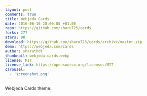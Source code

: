 ```yaml
---
layout: post
comments: true
title: Webjeda Cards
date: 2016-06-16 20:00:00 +01:00
repo: https://github.com/sharu725/cards
forks: 277
stars: 98
download: https://github.com/sharu725/cards/archive/master.zip
demo: https://webjeda.com/cards
author: sharathdt
thumbnail: webjeda-cards.webp
license: MIT
license_link: https://opensource.org/licenses/MIT
carousel:
  - 'screenshot.png'
---
```


Webjeda Cards theme.
